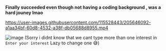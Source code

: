 __Finally succeeded even though not having a coding background , was a hard jouney lmao__

https://user-images.githubusercontent.com/115528443/205646092-a1aa34bf-60d8-4532-a38f-db05688d8955.mp4



















![image](https://user-images.githubusercontent.com/115528443/206498779-2aa81a5d-cbc7-48f6-8192-d8c275238244.png)
(Sorry i didnt know that we cant type more than one interest in `Enter your interest` Lazy to change one 😅)

